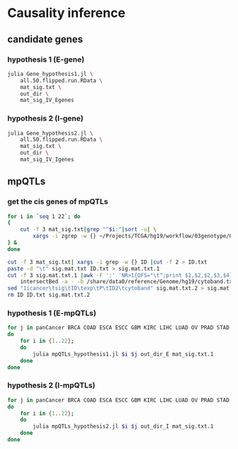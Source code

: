 # Causality inference

## candidate genes

### hypothesis 1 (E-gene)

```sh
julia Gene_hypothesis1.jl \
    all.50.flipped.run.RData \
    mat_sig.txt \
    out_dir \
    mat_sig_IV_Egenes
```

### hypothesis 2 (I-gene)

```sh
julia Gene_hypothesis2.jl \
    all.50.flipped.run.RData \
    mat_sig.txt \
    out_dir \
    mat_sig_IV_Igenes
```

## mpQTLs

### get the cis genes of mpQTLs

```sh
for i in `seq 1 22`; do
{
    cut -f 3 mat_sig.txt|grep "^$i:"|sort -u| \
        xargs -i zgrep -w {} ~/Projects/TCGA/hg19/workflow/03genotype/02imputeALL/new_info0.9_maxPro0.9/0ID/$i.info.txt.gz >> ID
} &
done

cut -f 3 mat_sig.txt| xargs -i grep -w {} ID |cut -f 2 > ID.txt
paste -d "\t" sig.mat.txt ID.txt > sig.mat.txt.1
cut -f 3 sig.mat.txt.1 |awk -F ':' 'NR>1{OFS="\t";print $1,$2,$2,$3,$4}'| \
    intersectBed -a - -b /share/data0/reference/Genome/hg19/cytoband.txt -wa -wb|cut -f 9|paste -d "\t" sig.mat.txt.1 - > sig.mat.txt.2
sed "1icancer\tsig\tID\texp\tP\tID2\tcytoband" sig.mat.txt.2 > sig.mat.txt.1
rm ID ID.txt sig.mat.txt.2
```

### hypothesis 1 (E-mpQTLs)

```sh
for j in panCancer BRCA COAD ESCA ESCC GBM KIRC LIHC LUAD OV PRAD STAD THCA UCEC;
do
    for i in {1..22};
    do
        julia mpQTLs_hypothesis1.jl $i $j out_dir_E mat_sig.txt.1
    done
done
```

### hypothesis 2 (I-mpQTLs)

```sh
for j in panCancer BRCA COAD ESCA ESCC GBM KIRC LIHC LUAD OV PRAD STAD THCA UCEC;
do
    for i in {1..22};
    do
        julia mpQTLs_hypothesis2.jl $i $j out_dir_I mat_sig.txt.1
    done
done
```
